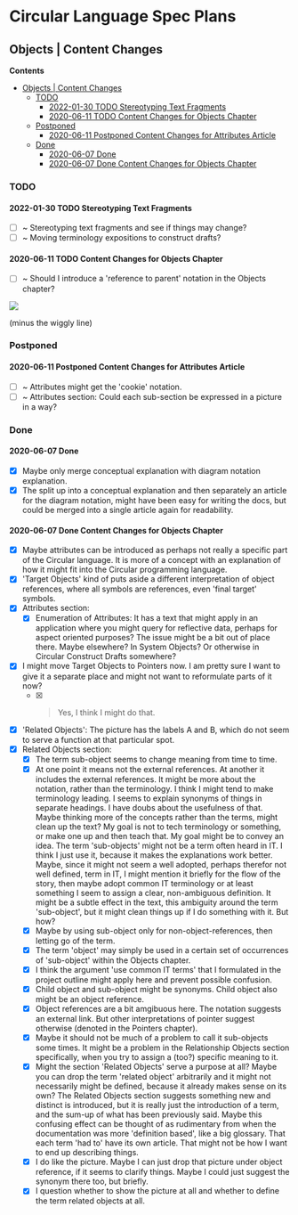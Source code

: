 Circular Language Spec Plans
============================

Objects | Content Changes
-------------------------

__Contents__

- [Objects | Content Changes](#objects--content-changes)
    - [TODO](#todo)
        - [2022-01-30 TODO Stereotyping Text Fragments](#2022-01-30-todo-stereotyping-text-fragments)
        - [2020-06-11 TODO Content Changes for Objects Chapter](#2020-06-11-todo-content-changes-for-objects-chapter)
    - [Postponed](#postponed)
        - [2020-06-11 Postponed Content Changes for Attributes Article](#2020-06-11-postponed-content-changes-for-attributes-article)
    - [Done](#done)
        - [2020-06-07 Done](#2020-06-07-done)
        - [2020-06-07 Done Content Changes for Objects Chapter](#2020-06-07-done-content-changes-for-objects-chapter)

### TODO

#### 2022-01-30 TODO Stereotyping Text Fragments

- [ ] ~ Stereotyping text fragments and see if things may change?
- [ ] ~ Moving terminology expositions to construct drafts?

#### 2020-06-11 TODO Content Changes for Objects Chapter

- [ ] ~ Should I introduce a 'reference to parent' notation in the Objects chapter?

![](images/2019-08%20Circle%20Language%20Spec%20Revamp%20Notes.013.png)

(minus the wiggly line)

### Postponed

#### 2020-06-11 Postponed Content Changes for Attributes Article

- [ ] ~ Attributes might get the 'cookie' notation.
- [ ] ~ Attributes section: Could each sub-section be expressed in a picture in a way?

### Done

#### 2020-06-07 Done 

- [x] Maybe only merge conceptual explanation with diagram notation explanation.
- [x] The split up into a conceptual explanation and then separately an article for the diagram notation, might have been easy for writing the docs, but could be merged into a single article again for readability.

#### 2020-06-07 Done Content Changes for Objects Chapter

- [x] Maybe attributes can be introduced as perhaps not really a specific part of the Circular language. It is more of a concept with an explanation of how it might fit into the Circular programming language.
- [x] 'Target Objects' kind of puts aside a different interpretation of object references, where all symbols are references, even 'final target' symbols.
- [x] Attributes section:
    - [x] Enumeration of Attributes:    It has a text that might apply in an application where you might query for reflective data, perhaps for aspect oriented purposes? The issue might be a bit out of place there. Maybe elsewhere? In System Objects? Or otherwise in Circular Construct Drafts somewhere?
- [x] I might move Target Objects to Pointers now. I am pretty sure I want to give it a separate place and might not want to reformulate parts of it now?
    - [x] > Yes, I think I might do that.
- [x] 'Related Objects': The picture has the labels A and B, which do not seem to serve a function at that particular spot.
- [x] Related Objects section:
    - [x] The term sub-object seems to change meaning from time to time.
    - [x] At one point it means not the external references. At another it includes the external references. It might be more about the notation, rather than the terminology. I think I might tend to make terminology leading. I seems to explain synonyms of things in separate headings. I have doubs about the usefulness of that. Maybe thinking more of the concepts rather than the terms, might clean up the text? My goal is not to tech terminology or something, or make one up and then teach that. My goal might be to convey an idea. The term 'sub-objects' might not be a term often heard in IT. I think I just use it, because it makes the explanations work better. Maybe, since it might not seem a well adopted, perhaps therefor not well defined, term in IT, I might mention it briefly for the flow of the story, then maybe adopt common IT terminology or at least something I seem to assign a clear, non-ambiguous definition. It might be a subtle effect in the text, this ambiguity around the term 'sub-object', but it might clean things up if I do something with it. But how? 
    - [x] Maybe by using sub-object only for non-object-references, then letting go of the term. 
    - [x] The term 'object' may simply be used in a certain set of occurrences of 'sub-object' within the Objects chapter.
    - [x] I think the argument 'use common IT terms' that I formulated in the project outline might apply here and prevent possible confusion.
    - [x] Child object and sub-object might be synonyms. Child object also might be an object reference.
    - [x] Object references are a bit amgibuous here. The notation suggests an external link. But other interpretations of pointer suggest otherwise (denoted in the Pointers chapter).
    - [x] Maybe it should not be much of a problem to call it sub-objects some times. It might be a problem in the Relationship Objects section specifically, when you try to assign a (too?) specific meaning to it.
    - [x] Might the section 'Related Objects' serve a purpose at all? Maybe you can drop the term 'related object' arbitrarily and it might not necessarily might be defined, because it already makes sense on its own? The Related Objects section suggests something new and distinct is introduced, but it is really just the introduction of a term, and the sum-up of what has been previously said. Maybe this confusing effect can be thought of as rudimentary from when the documentation was more 'definition based', like a big glossary. That each term 'had to' have its own article. That might not be how I want to end up describing things.
    - [x] I do like the picture. Maybe I can just drop that picture under object reference, if it seems to clarify things. Maybe I could just suggest the synonym there too, but briefly.
    - [x] I question whether to show the picture at all and whether to define the term related objects at all.